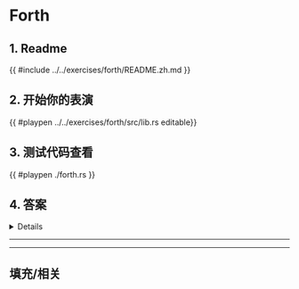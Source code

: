 # Forth
## 1. Readme

 {{ #include ../../exercises/forth/README.zh.md }}

 ## 2. 开始你的表演

 {{ #playpen ../../exercises/forth/src/lib.rs editable}}

 ## 3. 测试代码查看

 {{ #playpen ./forth.rs }}

 ## 4. 答案

 <details>

 {{ #playpen ../../exercises/forth/example.rs }}

 </details>

 ---
 ---

 ## 填充/相关


